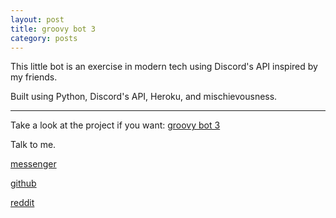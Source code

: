 ```yaml
---
layout: post
title: groovy bot 3
category: posts
---
```


This little bot is an exercise in modern tech using Discord's API inspired by my friends.

Built using Python, Discord's API, Heroku, and mischievousness.

---

Take a look at the project if you want:
[groovy bot 3][groovy bot 3]

Talk to me.

[messenger][facebook]

[github][dqd]

[reddit][reddit]

[facebook]: https://www.m.me/dqdang1
[dqd]: http://github.com/dqdang
[reddit]: https://www.reddit.com/user/outsidefarmland/
[groovy bot 3]: https://github.com/dqdang/groovy3
